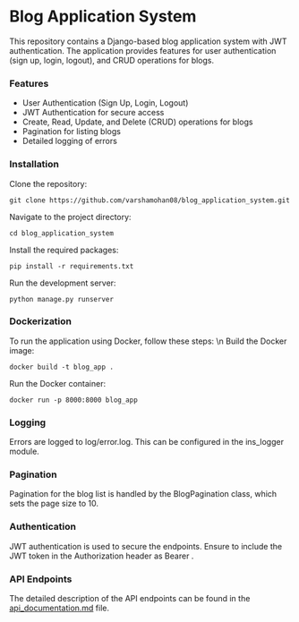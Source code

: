 # Blog Application System
This repository contains a Django-based blog application system with JWT authentication. The application provides features for user authentication (sign up, login, logout), and CRUD operations for blogs.

### Features
- User Authentication (Sign Up, Login, Logout)
- JWT Authentication for secure access
- Create, Read, Update, and Delete (CRUD) operations for blogs
- Pagination for listing blogs
- Detailed logging of errors

### Installation
Clone the repository:
```
git clone https://github.com/varshamohan08/blog_application_system.git
```
Navigate to the project directory:
```
cd blog_application_system
```
Install the required packages:
```
pip install -r requirements.txt
```
Run the development server:
```
python manage.py runserver
```
### Dockerization
To run the application using Docker, follow these steps:
\n
Build the Docker image:
```
docker build -t blog_app .
```
Run the Docker container:
```
docker run -p 8000:8000 blog_app
```
### Logging
Errors are logged to log/error.log. This can be configured in the ins_logger module.

### Pagination
Pagination for the blog list is handled by the BlogPagination class, which sets the page size to 10.

### Authentication
JWT authentication is used to secure the endpoints. Ensure to include the JWT token in the Authorization header as Bearer <token>.

### API Endpoints
The detailed description of the API endpoints can be found in the [api_documentation.md](https://github.com/varshamohan08/blog_application_system-/blob/52d9a84872c926e29849fb6c7e69d19b244f4f3f/api_documentation.md) file.
